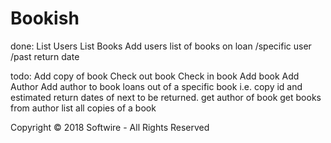 # Bookish

done:
List Users
List Books
Add users
list of books on loan /specific user /past return date

todo:
Add copy of book
Check out book
Check in book
Add book
Add Author
Add author to book
loans out of a specific book i.e. copy id and estimated return dates of next to be returned.
get author of book
get books from author
list all copies of a book





Copyright © 2018 Softwire - All Rights Reserved
